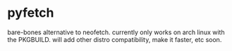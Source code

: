 # pyfetch
bare-bones alternative to neofetch.
currently only works on arch linux with the PKGBUILD.
will add other distro compatibility, make it faster, etc soon. 
